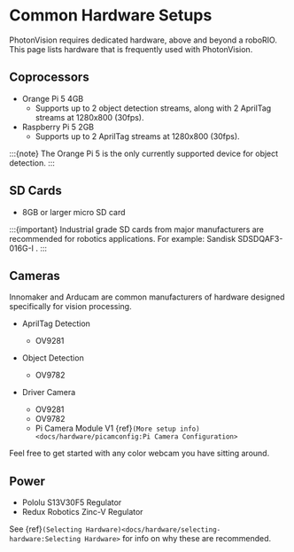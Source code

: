 # Common Hardware Setups

PhotonVision requires dedicated hardware, above and beyond a roboRIO. This page lists hardware that is frequently used with PhotonVision.

## Coprocessors

- Orange Pi 5 4GB
  - Supports up to 2 object detection streams, along with 2 AprilTag streams at 1280x800 (30fps).
- Raspberry Pi 5 2GB
  - Supports up to 2 AprilTag streams at 1280x800 (30fps).

:::{note}
The Orange Pi 5 is the only currently supported device for object detection.
:::

## SD Cards

- 8GB or larger micro SD card

:::{important}
Industrial grade SD cards from major manufacturers are recommended for robotics applications. For example: Sandisk SDSDQAF3-016G-I . 
:::

## Cameras

Innomaker and Arducam are common manufacturers of hardware designed specifically for vision processing. 

- AprilTag Detection
  - OV9281

- Object Detection
  - OV9782

- Driver Camera
  - OV9281
  - OV9782
  - Pi Camera Module V1 {ref}`(More setup info)<docs/hardware/picamconfig:Pi Camera Configuration>`

Feel free to get started with any color webcam you have sitting around.

## Power

- Pololu S13V30F5 Regulator
- Redux Robotics Zinc-V Regulator

See {ref}`(Selecting Hardware)<docs/hardware/selecting-hardware:Selecting Hardware>` for info on why these are recommended.

